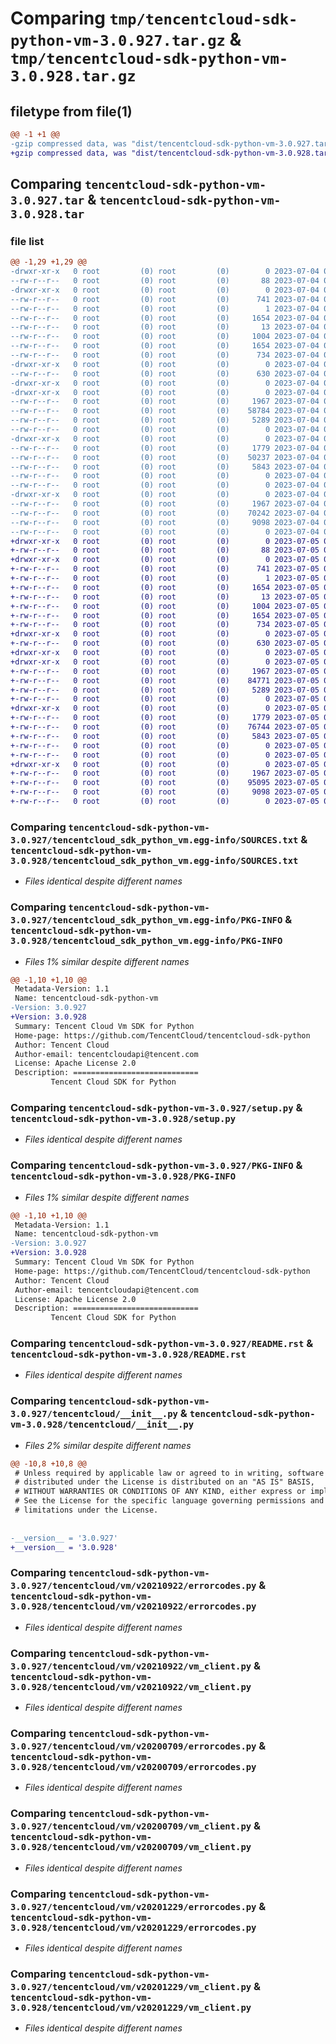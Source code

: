 # Comparing `tmp/tencentcloud-sdk-python-vm-3.0.927.tar.gz` & `tmp/tencentcloud-sdk-python-vm-3.0.928.tar.gz`

## filetype from file(1)

```diff
@@ -1 +1 @@
-gzip compressed data, was "dist/tencentcloud-sdk-python-vm-3.0.927.tar", last modified: Tue Jul  4 00:33:32 2023, max compression
+gzip compressed data, was "dist/tencentcloud-sdk-python-vm-3.0.928.tar", last modified: Wed Jul  5 00:37:17 2023, max compression
```

## Comparing `tencentcloud-sdk-python-vm-3.0.927.tar` & `tencentcloud-sdk-python-vm-3.0.928.tar`

### file list

```diff
@@ -1,29 +1,29 @@
-drwxr-xr-x   0 root         (0) root         (0)        0 2023-07-04 00:33:32.000000 tencentcloud-sdk-python-vm-3.0.927/
--rw-r--r--   0 root         (0) root         (0)       88 2023-07-04 00:33:32.000000 tencentcloud-sdk-python-vm-3.0.927/setup.cfg
-drwxr-xr-x   0 root         (0) root         (0)        0 2023-07-04 00:33:32.000000 tencentcloud-sdk-python-vm-3.0.927/tencentcloud_sdk_python_vm.egg-info/
--rw-r--r--   0 root         (0) root         (0)      741 2023-07-04 00:33:32.000000 tencentcloud-sdk-python-vm-3.0.927/tencentcloud_sdk_python_vm.egg-info/SOURCES.txt
--rw-r--r--   0 root         (0) root         (0)        1 2023-07-04 00:33:32.000000 tencentcloud-sdk-python-vm-3.0.927/tencentcloud_sdk_python_vm.egg-info/dependency_links.txt
--rw-r--r--   0 root         (0) root         (0)     1654 2023-07-04 00:33:32.000000 tencentcloud-sdk-python-vm-3.0.927/tencentcloud_sdk_python_vm.egg-info/PKG-INFO
--rw-r--r--   0 root         (0) root         (0)       13 2023-07-04 00:33:32.000000 tencentcloud-sdk-python-vm-3.0.927/tencentcloud_sdk_python_vm.egg-info/top_level.txt
--rw-r--r--   0 root         (0) root         (0)     1004 2023-07-04 00:33:32.000000 tencentcloud-sdk-python-vm-3.0.927/setup.py
--rw-r--r--   0 root         (0) root         (0)     1654 2023-07-04 00:33:32.000000 tencentcloud-sdk-python-vm-3.0.927/PKG-INFO
--rw-r--r--   0 root         (0) root         (0)      734 2023-07-04 00:33:32.000000 tencentcloud-sdk-python-vm-3.0.927/README.rst
-drwxr-xr-x   0 root         (0) root         (0)        0 2023-07-04 00:33:32.000000 tencentcloud-sdk-python-vm-3.0.927/tencentcloud/
--rw-r--r--   0 root         (0) root         (0)      630 2023-07-04 00:33:32.000000 tencentcloud-sdk-python-vm-3.0.927/tencentcloud/__init__.py
-drwxr-xr-x   0 root         (0) root         (0)        0 2023-07-04 00:33:32.000000 tencentcloud-sdk-python-vm-3.0.927/tencentcloud/vm/
-drwxr-xr-x   0 root         (0) root         (0)        0 2023-07-04 00:33:32.000000 tencentcloud-sdk-python-vm-3.0.927/tencentcloud/vm/v20210922/
--rw-r--r--   0 root         (0) root         (0)     1967 2023-07-04 00:33:32.000000 tencentcloud-sdk-python-vm-3.0.927/tencentcloud/vm/v20210922/errorcodes.py
--rw-r--r--   0 root         (0) root         (0)    58784 2023-07-04 00:33:32.000000 tencentcloud-sdk-python-vm-3.0.927/tencentcloud/vm/v20210922/models.py
--rw-r--r--   0 root         (0) root         (0)     5289 2023-07-04 00:33:32.000000 tencentcloud-sdk-python-vm-3.0.927/tencentcloud/vm/v20210922/vm_client.py
--rw-r--r--   0 root         (0) root         (0)        0 2023-07-04 00:33:32.000000 tencentcloud-sdk-python-vm-3.0.927/tencentcloud/vm/v20210922/__init__.py
-drwxr-xr-x   0 root         (0) root         (0)        0 2023-07-04 00:33:32.000000 tencentcloud-sdk-python-vm-3.0.927/tencentcloud/vm/v20200709/
--rw-r--r--   0 root         (0) root         (0)     1779 2023-07-04 00:33:32.000000 tencentcloud-sdk-python-vm-3.0.927/tencentcloud/vm/v20200709/errorcodes.py
--rw-r--r--   0 root         (0) root         (0)    50237 2023-07-04 00:33:32.000000 tencentcloud-sdk-python-vm-3.0.927/tencentcloud/vm/v20200709/models.py
--rw-r--r--   0 root         (0) root         (0)     5843 2023-07-04 00:33:32.000000 tencentcloud-sdk-python-vm-3.0.927/tencentcloud/vm/v20200709/vm_client.py
--rw-r--r--   0 root         (0) root         (0)        0 2023-07-04 00:33:32.000000 tencentcloud-sdk-python-vm-3.0.927/tencentcloud/vm/v20200709/__init__.py
--rw-r--r--   0 root         (0) root         (0)        0 2023-07-04 00:33:32.000000 tencentcloud-sdk-python-vm-3.0.927/tencentcloud/vm/__init__.py
-drwxr-xr-x   0 root         (0) root         (0)        0 2023-07-04 00:33:32.000000 tencentcloud-sdk-python-vm-3.0.927/tencentcloud/vm/v20201229/
--rw-r--r--   0 root         (0) root         (0)     1967 2023-07-04 00:33:32.000000 tencentcloud-sdk-python-vm-3.0.927/tencentcloud/vm/v20201229/errorcodes.py
--rw-r--r--   0 root         (0) root         (0)    70242 2023-07-04 00:33:32.000000 tencentcloud-sdk-python-vm-3.0.927/tencentcloud/vm/v20201229/models.py
--rw-r--r--   0 root         (0) root         (0)     9098 2023-07-04 00:33:32.000000 tencentcloud-sdk-python-vm-3.0.927/tencentcloud/vm/v20201229/vm_client.py
--rw-r--r--   0 root         (0) root         (0)        0 2023-07-04 00:33:32.000000 tencentcloud-sdk-python-vm-3.0.927/tencentcloud/vm/v20201229/__init__.py
+drwxr-xr-x   0 root         (0) root         (0)        0 2023-07-05 00:37:17.000000 tencentcloud-sdk-python-vm-3.0.928/
+-rw-r--r--   0 root         (0) root         (0)       88 2023-07-05 00:37:17.000000 tencentcloud-sdk-python-vm-3.0.928/setup.cfg
+drwxr-xr-x   0 root         (0) root         (0)        0 2023-07-05 00:37:17.000000 tencentcloud-sdk-python-vm-3.0.928/tencentcloud_sdk_python_vm.egg-info/
+-rw-r--r--   0 root         (0) root         (0)      741 2023-07-05 00:37:17.000000 tencentcloud-sdk-python-vm-3.0.928/tencentcloud_sdk_python_vm.egg-info/SOURCES.txt
+-rw-r--r--   0 root         (0) root         (0)        1 2023-07-05 00:37:17.000000 tencentcloud-sdk-python-vm-3.0.928/tencentcloud_sdk_python_vm.egg-info/dependency_links.txt
+-rw-r--r--   0 root         (0) root         (0)     1654 2023-07-05 00:37:17.000000 tencentcloud-sdk-python-vm-3.0.928/tencentcloud_sdk_python_vm.egg-info/PKG-INFO
+-rw-r--r--   0 root         (0) root         (0)       13 2023-07-05 00:37:17.000000 tencentcloud-sdk-python-vm-3.0.928/tencentcloud_sdk_python_vm.egg-info/top_level.txt
+-rw-r--r--   0 root         (0) root         (0)     1004 2023-07-05 00:37:17.000000 tencentcloud-sdk-python-vm-3.0.928/setup.py
+-rw-r--r--   0 root         (0) root         (0)     1654 2023-07-05 00:37:17.000000 tencentcloud-sdk-python-vm-3.0.928/PKG-INFO
+-rw-r--r--   0 root         (0) root         (0)      734 2023-07-05 00:37:17.000000 tencentcloud-sdk-python-vm-3.0.928/README.rst
+drwxr-xr-x   0 root         (0) root         (0)        0 2023-07-05 00:37:17.000000 tencentcloud-sdk-python-vm-3.0.928/tencentcloud/
+-rw-r--r--   0 root         (0) root         (0)      630 2023-07-05 00:37:17.000000 tencentcloud-sdk-python-vm-3.0.928/tencentcloud/__init__.py
+drwxr-xr-x   0 root         (0) root         (0)        0 2023-07-05 00:37:17.000000 tencentcloud-sdk-python-vm-3.0.928/tencentcloud/vm/
+drwxr-xr-x   0 root         (0) root         (0)        0 2023-07-05 00:37:17.000000 tencentcloud-sdk-python-vm-3.0.928/tencentcloud/vm/v20210922/
+-rw-r--r--   0 root         (0) root         (0)     1967 2023-07-05 00:37:17.000000 tencentcloud-sdk-python-vm-3.0.928/tencentcloud/vm/v20210922/errorcodes.py
+-rw-r--r--   0 root         (0) root         (0)    84771 2023-07-05 00:37:17.000000 tencentcloud-sdk-python-vm-3.0.928/tencentcloud/vm/v20210922/models.py
+-rw-r--r--   0 root         (0) root         (0)     5289 2023-07-05 00:37:17.000000 tencentcloud-sdk-python-vm-3.0.928/tencentcloud/vm/v20210922/vm_client.py
+-rw-r--r--   0 root         (0) root         (0)        0 2023-07-05 00:37:17.000000 tencentcloud-sdk-python-vm-3.0.928/tencentcloud/vm/v20210922/__init__.py
+drwxr-xr-x   0 root         (0) root         (0)        0 2023-07-05 00:37:17.000000 tencentcloud-sdk-python-vm-3.0.928/tencentcloud/vm/v20200709/
+-rw-r--r--   0 root         (0) root         (0)     1779 2023-07-05 00:37:17.000000 tencentcloud-sdk-python-vm-3.0.928/tencentcloud/vm/v20200709/errorcodes.py
+-rw-r--r--   0 root         (0) root         (0)    76744 2023-07-05 00:37:17.000000 tencentcloud-sdk-python-vm-3.0.928/tencentcloud/vm/v20200709/models.py
+-rw-r--r--   0 root         (0) root         (0)     5843 2023-07-05 00:37:17.000000 tencentcloud-sdk-python-vm-3.0.928/tencentcloud/vm/v20200709/vm_client.py
+-rw-r--r--   0 root         (0) root         (0)        0 2023-07-05 00:37:17.000000 tencentcloud-sdk-python-vm-3.0.928/tencentcloud/vm/v20200709/__init__.py
+-rw-r--r--   0 root         (0) root         (0)        0 2023-07-05 00:37:17.000000 tencentcloud-sdk-python-vm-3.0.928/tencentcloud/vm/__init__.py
+drwxr-xr-x   0 root         (0) root         (0)        0 2023-07-05 00:37:17.000000 tencentcloud-sdk-python-vm-3.0.928/tencentcloud/vm/v20201229/
+-rw-r--r--   0 root         (0) root         (0)     1967 2023-07-05 00:37:17.000000 tencentcloud-sdk-python-vm-3.0.928/tencentcloud/vm/v20201229/errorcodes.py
+-rw-r--r--   0 root         (0) root         (0)    95095 2023-07-05 00:37:17.000000 tencentcloud-sdk-python-vm-3.0.928/tencentcloud/vm/v20201229/models.py
+-rw-r--r--   0 root         (0) root         (0)     9098 2023-07-05 00:37:17.000000 tencentcloud-sdk-python-vm-3.0.928/tencentcloud/vm/v20201229/vm_client.py
+-rw-r--r--   0 root         (0) root         (0)        0 2023-07-05 00:37:17.000000 tencentcloud-sdk-python-vm-3.0.928/tencentcloud/vm/v20201229/__init__.py
```

### Comparing `tencentcloud-sdk-python-vm-3.0.927/tencentcloud_sdk_python_vm.egg-info/SOURCES.txt` & `tencentcloud-sdk-python-vm-3.0.928/tencentcloud_sdk_python_vm.egg-info/SOURCES.txt`

 * *Files identical despite different names*

### Comparing `tencentcloud-sdk-python-vm-3.0.927/tencentcloud_sdk_python_vm.egg-info/PKG-INFO` & `tencentcloud-sdk-python-vm-3.0.928/tencentcloud_sdk_python_vm.egg-info/PKG-INFO`

 * *Files 1% similar despite different names*

```diff
@@ -1,10 +1,10 @@
 Metadata-Version: 1.1
 Name: tencentcloud-sdk-python-vm
-Version: 3.0.927
+Version: 3.0.928
 Summary: Tencent Cloud Vm SDK for Python
 Home-page: https://github.com/TencentCloud/tencentcloud-sdk-python
 Author: Tencent Cloud
 Author-email: tencentcloudapi@tencent.com
 License: Apache License 2.0
 Description: ============================
         Tencent Cloud SDK for Python
```

### Comparing `tencentcloud-sdk-python-vm-3.0.927/setup.py` & `tencentcloud-sdk-python-vm-3.0.928/setup.py`

 * *Files identical despite different names*

### Comparing `tencentcloud-sdk-python-vm-3.0.927/PKG-INFO` & `tencentcloud-sdk-python-vm-3.0.928/PKG-INFO`

 * *Files 1% similar despite different names*

```diff
@@ -1,10 +1,10 @@
 Metadata-Version: 1.1
 Name: tencentcloud-sdk-python-vm
-Version: 3.0.927
+Version: 3.0.928
 Summary: Tencent Cloud Vm SDK for Python
 Home-page: https://github.com/TencentCloud/tencentcloud-sdk-python
 Author: Tencent Cloud
 Author-email: tencentcloudapi@tencent.com
 License: Apache License 2.0
 Description: ============================
         Tencent Cloud SDK for Python
```

### Comparing `tencentcloud-sdk-python-vm-3.0.927/README.rst` & `tencentcloud-sdk-python-vm-3.0.928/README.rst`

 * *Files identical despite different names*

### Comparing `tencentcloud-sdk-python-vm-3.0.927/tencentcloud/__init__.py` & `tencentcloud-sdk-python-vm-3.0.928/tencentcloud/__init__.py`

 * *Files 2% similar despite different names*

```diff
@@ -10,8 +10,8 @@
 # Unless required by applicable law or agreed to in writing, software
 # distributed under the License is distributed on an "AS IS" BASIS,
 # WITHOUT WARRANTIES OR CONDITIONS OF ANY KIND, either express or implied.
 # See the License for the specific language governing permissions and
 # limitations under the License.
 
 
-__version__ = '3.0.927'
+__version__ = '3.0.928'
```

### Comparing `tencentcloud-sdk-python-vm-3.0.927/tencentcloud/vm/v20210922/errorcodes.py` & `tencentcloud-sdk-python-vm-3.0.928/tencentcloud/vm/v20210922/errorcodes.py`

 * *Files identical despite different names*

### Comparing `tencentcloud-sdk-python-vm-3.0.927/tencentcloud/vm/v20210922/vm_client.py` & `tencentcloud-sdk-python-vm-3.0.928/tencentcloud/vm/v20210922/vm_client.py`

 * *Files identical despite different names*

### Comparing `tencentcloud-sdk-python-vm-3.0.927/tencentcloud/vm/v20200709/errorcodes.py` & `tencentcloud-sdk-python-vm-3.0.928/tencentcloud/vm/v20200709/errorcodes.py`

 * *Files identical despite different names*

### Comparing `tencentcloud-sdk-python-vm-3.0.927/tencentcloud/vm/v20200709/vm_client.py` & `tencentcloud-sdk-python-vm-3.0.928/tencentcloud/vm/v20200709/vm_client.py`

 * *Files identical despite different names*

### Comparing `tencentcloud-sdk-python-vm-3.0.927/tencentcloud/vm/v20201229/errorcodes.py` & `tencentcloud-sdk-python-vm-3.0.928/tencentcloud/vm/v20201229/errorcodes.py`

 * *Files identical despite different names*

### Comparing `tencentcloud-sdk-python-vm-3.0.927/tencentcloud/vm/v20201229/vm_client.py` & `tencentcloud-sdk-python-vm-3.0.928/tencentcloud/vm/v20201229/vm_client.py`

 * *Files identical despite different names*

